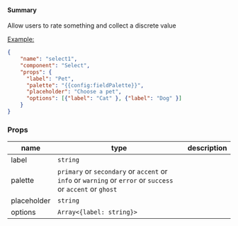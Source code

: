 #### Summary

Allow users to rate something and collect a discrete value

<u>Example:</u>

```JSON
{
    "name": "select1",
    "component": "Select",
    "props": {
      "label": "Pet",
      "palette": "{{config:fieldPalette}}",
      "placeholder": "Choose a pet",
      "options": [{"label": "Cat" }, {"label": "Dog" }]
    }
}
```

### Props

| name        | type                                                                                                       | description |
| ----------- | ---------------------------------------------------------------------------------------------------------- | ----------- |
| label       | `string`                                                                                                   |             |
| palette     | `primary` or `secondary` or `accent` or `info` or `warning` or `error` or `success` or `accent` or `ghost` |             |
| placeholder | `string`                                                                                                   |             |
| options     | `Array<{label: string}>`                                                                                   |             |
